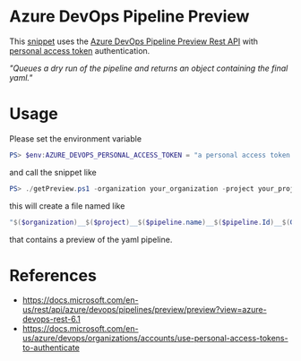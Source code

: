 # Azure DevOps Pipeline Preview

This [snippet](./getPreview.ps1) uses the [Azure DevOps Pipeline Preview Rest API](https://docs.microsoft.com/en-us/rest/api/azure/devops/pipelines/preview/preview?view=azure-devops-rest-6.1) with [personal access token](https://docs.microsoft.com/en-us/azure/devops/organizations/accounts/use-personal-access-tokens-to-authenticate) authentication.

*_"Queues a dry run of the pipeline and returns an object containing the final yaml."_*


# Usage
Please set the environment variable

```Powershell
PS> $env:AZURE_DEVOPS_PERSONAL_ACCESS_TOKEN = "a personal access token with Build(read) permissions"
```

and call the snippet like
```Powershell
PS> ./getPreview.ps1 -organization your_organization -project your_project -pipelineName your_pipeline_name
```

this will create a file named like

```Powershell
"$($organization)__$($project)__$($pipeline.name)__$($pipeline.Id)__$(Get-Date -Format "yyyyMMdd__HHmmss").yaml"
```
that contains a preview of the yaml pipeline.

# References
- https://docs.microsoft.com/en-us/rest/api/azure/devops/pipelines/preview/preview?view=azure-devops-rest-6.1
- https://docs.microsoft.com/en-us/azure/devops/organizations/accounts/use-personal-access-tokens-to-authenticate
